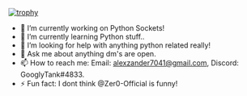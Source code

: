 
[![trophy](https://github-profile-trophy.vercel.app/?username=ryo-ma&theme=onedark)](https://github.com/ryo-ma/github-profile-trophy)

- 🔭 I’m currently working on Python Sockets!
- 🌱 I’m currently learning Python stuff..
- 🤔 I’m looking for help with anything python related really!
- 💬 Ask me about anything dm's are open.
- 📫 How to reach me: Email: alexzander7041@gmail.com, Discord: GooglyTank#4833.
- ⚡ Fun fact: I dont think @Zer0-Official is funny!

